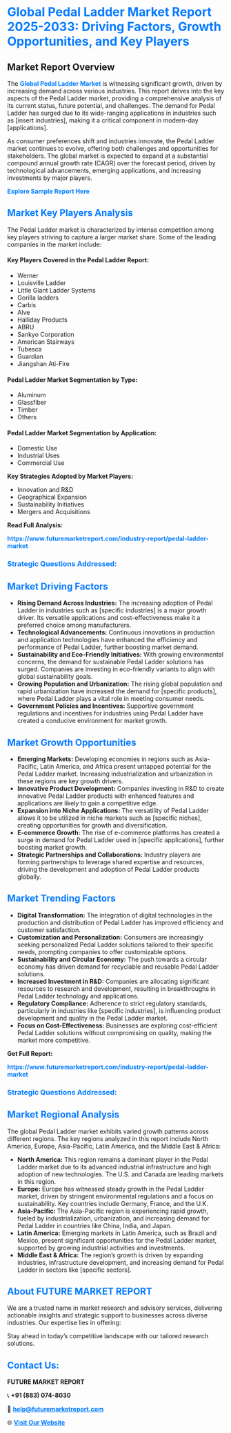 <h1 style="color: #007BFF;">Global Pedal Ladder Market Report 2025-2033: Driving Factors, Growth Opportunities, and Key Players</h1>

<section id="overview">
<h2>Market Report Overview</h2>
<p>The <a href="https://www.futuremarketreport.com/industry-report/pedal-ladder-market" style="color: #007BFF; text-decoration: none;"><strong>Global Pedal Ladder Market</strong></a> is witnessing significant growth, driven by increasing demand across various industries. This report delves into the key aspects of the Pedal Ladder market, providing a comprehensive analysis of its current status, future potential, and challenges. The demand for Pedal Ladder has surged due to its wide-ranging applications in industries such as [insert industries], making it a critical component in modern-day [applications].</p>
<p>As consumer preferences shift and industries innovate, the Pedal Ladder market continues to evolve, offering both challenges and opportunities for stakeholders. The global market is expected to expand at a substantial compound annual growth rate (CAGR) over the forecast period, driven by technological advancements, emerging applications, and increasing investments by major players.</p>
</section>

<section id="overview">
<p><a href="https://www.futuremarketreport.com/request-sample/reportId=109371" style="color: #007BFF; text-decoration: none;"><strong>Explore Sample Report Here</strong></a></p>
</section>

<section id="key-players">
<h2 style="color: #007BFF;">Market Key Players Analysis</h2>
<p>The Pedal Ladder market is characterized by intense competition among key players striving to capture a larger market share. Some of the leading companies in the market include:</p>
<h4>Key Players Covered in the Pedal Ladder Report:</h4>
<ul><li>Werner</li><li>Louisville Ladder</li><li>Little Giant Ladder Systems</li><li>Gorilla ladders</li><li>Carbis</li><li>Alve</li><li>Halliday Products</li><li>ABRU</li><li>Sankyo Corporation</li><li>American Stairways</li><li>Tubesca</li><li>Guardian</li><li>Jiangshan Ati-Fire</li></ul>
<h4>Pedal Ladder Market Segmentation by Type:</h4>
<ul><li>Aluminum</li><li>Glassfiber</li><li>Timber</li><li>Others</li></ul>

<h4>Pedal Ladder Market Segmentation by Application:</h4>
<ul><li>Domestic Use</li><li>Industrial Uses</li><li>Commercial Use</li></ul>
<p><strong>Key Strategies Adopted by Market Players:</strong></p>
<ul>
<li>Innovation and R&D</li>
<li>Geographical Expansion</li>
<li>Sustainability Initiatives</li>
<li>Mergers and Acquisitions</li>
</ul>
</section>

<section>
<p><strong>Read Full Analysis: </strong></p><a href="https://www.futuremarketreport.com/industry-report/pedal-ladder-market" style="color: #007BFF; text-decoration: none;"><strong>https://www.futuremarketreport.com/industry-report/pedal-ladder-market</strong></a>
<h3 style="color: #007BFF;">Strategic Questions Addressed:</h3>
</section>

<section id="driving-factors">
<h2 style="color: #007BFF;">Market Driving Factors</h2>
<ul>
<li><strong>Rising Demand Across Industries:</strong> The increasing adoption of Pedal Ladder in industries such as [specific industries] is a major growth driver. Its versatile applications and cost-effectiveness make it a preferred choice among manufacturers.</li>
<li><strong>Technological Advancements:</strong> Continuous innovations in production and application technologies have enhanced the efficiency and performance of Pedal Ladder, further boosting market demand.</li>
<li><strong>Sustainability and Eco-Friendly Initiatives:</strong> With growing environmental concerns, the demand for sustainable Pedal Ladder solutions has surged. Companies are investing in eco-friendly variants to align with global sustainability goals.</li>
<li><strong>Growing Population and Urbanization:</strong> The rising global population and rapid urbanization have increased the demand for [specific products], where Pedal Ladder plays a vital role in meeting consumer needs.</li>
<li><strong>Government Policies and Incentives:</strong> Supportive government regulations and incentives for industries using Pedal Ladder have created a conducive environment for market growth.</li>
</ul>
</section>

<section id="growth-opportunities">
<h2 style="color: #007BFF;">Market Growth Opportunities</h2>
<ul>
<li><strong>Emerging Markets:</strong> Developing economies in regions such as Asia-Pacific, Latin America, and Africa present untapped potential for the Pedal Ladder market. Increasing industrialization and urbanization in these regions are key growth drivers.</li>
<li><strong>Innovative Product Development:</strong> Companies investing in R&D to create innovative Pedal Ladder products with enhanced features and applications are likely to gain a competitive edge.</li>
<li><strong>Expansion into Niche Applications:</strong> The versatility of Pedal Ladder allows it to be utilized in niche markets such as [specific niches], creating opportunities for growth and diversification.</li>
<li><strong>E-commerce Growth:</strong> The rise of e-commerce platforms has created a surge in demand for Pedal Ladder used in [specific applications], further boosting market growth.</li>
<li><strong>Strategic Partnerships and Collaborations:</strong> Industry players are forming partnerships to leverage shared expertise and resources, driving the development and adoption of Pedal Ladder products globally.</li>
</ul>
</section>

<section id="trending-factors">
<h2 style="color: #007BFF;">Market Trending Factors</h2>
<ul>
<li><strong>Digital Transformation:</strong> The integration of digital technologies in the production and distribution of Pedal Ladder has improved efficiency and customer satisfaction.</li>
<li><strong>Customization and Personalization:</strong> Consumers are increasingly seeking personalized Pedal Ladder solutions tailored to their specific needs, prompting companies to offer customizable options.</li>
<li><strong>Sustainability and Circular Economy:</strong> The push towards a circular economy has driven demand for recyclable and reusable Pedal Ladder solutions.</li>
<li><strong>Increased Investment in R&D:</strong> Companies are allocating significant resources to research and development, resulting in breakthroughs in Pedal Ladder technology and applications.</li>
<li><strong>Regulatory Compliance:</strong> Adherence to strict regulatory standards, particularly in industries like [specific industries], is influencing product development and quality in the Pedal Ladder market.</li>
<li><strong>Focus on Cost-Effectiveness:</strong> Businesses are exploring cost-efficient Pedal Ladder solutions without compromising on quality, making the market more competitive.</li>
</ul>
</section>

<section>
<p><strong>Get Full Report: </strong></p><a href="https://www.futuremarketreport.com/industry-report/pedal-ladder-market" style="color: #007BFF; text-decoration: none;"><strong>https://www.futuremarketreport.com/industry-report/pedal-ladder-market</strong></a>
<h3 style="color: #007BFF;">Strategic Questions Addressed:</h3>
</section>


<section id="regional-analysis">
<h2 style="color: #007BFF;">Market Regional Analysis</h2>
<p>The global Pedal Ladder market exhibits varied growth patterns across different regions. The key regions analyzed in this report include North America, Europe, Asia-Pacific, Latin America, and the Middle East & Africa:</p>
<ul>
<li><strong>North America:</strong> This region remains a dominant player in the Pedal Ladder market due to its advanced industrial infrastructure and high adoption of new technologies. The U.S. and Canada are leading markets in this region.</li>
<li><strong>Europe:</strong> Europe has witnessed steady growth in the Pedal Ladder market, driven by stringent environmental regulations and a focus on sustainability. Key countries include Germany, France, and the U.K.</li>
<li><strong>Asia-Pacific:</strong> The Asia-Pacific region is experiencing rapid growth, fueled by industrialization, urbanization, and increasing demand for Pedal Ladder in countries like China, India, and Japan.</li>
<li><strong>Latin America:</strong> Emerging markets in Latin America, such as Brazil and Mexico, present significant opportunities for the Pedal Ladder market, supported by growing industrial activities and investments.</li>
<li><strong>Middle East & Africa:</strong> The region’s growth is driven by expanding industries, infrastructure development, and increasing demand for Pedal Ladder in sectors like [specific sectors].</li>
</ul>
</section>

<footer>
<h2 style="color: #007BFF;">About FUTURE MARKET REPORT</h2>
<p>We are a trusted name in market research and advisory services, delivering actionable insights and strategic support to businesses across diverse industries. Our expertise lies in offering:</p>

<p>Stay ahead in today’s competitive landscape with our tailored research solutions.</p>

<h2 style="color: #007BFF;">Contact Us:</h2>
<p><strong>FUTURE MARKET REPORT</strong></p>
<p>📞 <strong>+91 (883) 074-8030</strong></p>
<p>📧 <strong><a href="mailto:help@futuremarketreport.com" style="color: #007BFF;">help@futuremarketreport.com</a></strong></p>
<p>🌐 <strong><a href="https://www.futuremarketreport.com/" style="color: #007BFF;">Visit Our Website</a></strong></p>
</footer>